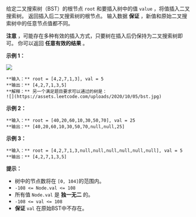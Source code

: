 给定二叉搜索树（BST）的根节点 `root` 和要插入树中的值 `value` ，将值插入二叉搜索树。 返回插入后二叉搜索树的根节点。 输入数据
**保证** ，新值和原始二叉搜索树中的任意节点值都不同。

**注意** ，可能存在多种有效的插入方式，只要树在插入后仍保持为二叉搜索树即可。 你可以返回 **任意有效的结果** 。



**示例 1：**

![](https://assets.leetcode.com/uploads/2020/10/05/insertbst.jpg)

    
    
    **输入：** root = [4,2,7,1,3], val = 5
    **输出：** [4,2,7,1,3,5]
    **解释：** 另一个满足题目要求可以通过的树是：
    ![](https://assets.leetcode.com/uploads/2020/10/05/bst.jpg)
    

**示例 2：**

    
    
    **输入：** root = [40,20,60,10,30,50,70], val = 25
    **输出：** [40,20,60,10,30,50,70,null,null,25]
    

**示例 3：**

    
    
    **输入：** root = [4,2,7,1,3,null,null,null,null,null,null], val = 5
    **输出：** [4,2,7,1,3,5]
    



**提示：**

  * 树中的节点数将在 `[0, 104]`的范围内。
  * `-108 <= Node.val <= 108`
  * 所有值 `Node.val` 是  **独一无二**  的。
  * `-108 <= val <= 108`
  * **保证**  `val` 在原始BST中不存在。

